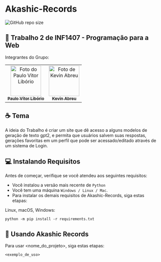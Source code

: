 # Akashic-Records
![GitHub repo size](https://img.shields.io/github/repo-size/iuricode/README-template?style=for-the-badge)
## 🤝 Trabalho 2 de INF1407 - Programação para a Web
Integrantes do Grupo:

<table>
  <tr>
    <td align="center">
      <a href="#">
        <img src="https://avatars.githubusercontent.com/u/19355448?v=4" width="100px;" alt="Foto do Paulo Vitor Libório "/><br>
        <sub>
          <b>Paulo Vítor Libório</b>
        </sub>
      </a>
    </td>
    <td align="center">
      <a href="#">
        <img src="https://avatars.githubusercontent.com/u/61758137?v=4" width="100px;" alt="Foto de Kevin Abreu"/><br>
        <sub>
          <b>Kevin Abreu</b>
        </sub>
      </a>
    </td>
  </tr>
</table>


## ☕ Tema
A ideia do Trabalho é criar um site que dê acesso a alguns modelos de geração de texto gpt2, e permita que usuários salvem suas respostas, gerações favoritas em um perfil que pode ser acessado/editado através de um sistema de Login.

## 💻 Instalando Requisitos
Antes de começar, verifique se você atendeu aos seguintes requisitos:
<!---Estes são apenas requisitos de exemplo. Adicionar, duplicar ou remover conforme necessário--->
* Você instalou a versão mais recente de `Python`
* Você tem uma máquina `Windows / Linux / Mac`.
* Para instalar os demais requisitos de Akashic-Records, siga estas etapas:

Linux, macOS, Windows:
```
python -m pip install -r requirements.txt
```

## 🚀 Usando Akashic Records

Para usar <nome_do_projeto>, siga estas etapas:

```
<exemplo_de_uso>
```
